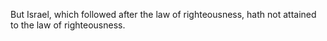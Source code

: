 But Israel, which followed after the law of righteousness, hath not attained to the law of righteousness.
